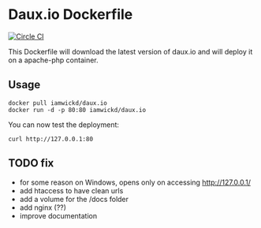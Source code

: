 # Daux.io Dockerfile

[![Circle CI](https://circleci.com/gh/dockerino/daux.io.png?style=badge)](https://circleci.com/gh/dockerino/daux.io)

This Dockerfile will download the latest version of daux.io and will deploy it on a apache-php container.

## Usage
````
docker pull iamwickd/daux.io
docker run -d -p 80:80 iamwickd/daux.io
````

You can now test the deployment:
````
curl http://127.0.0.1:80
````


## TODO fix
- for some reason on Windows, opens only on accessing http://127.0.0.1/
- add htaccess to have clean urls
- add a volume for the /docs folder
- add nginx (??)
- improve documentation
